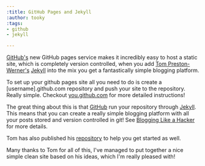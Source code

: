 ```yaml
---
:title: GitHub Pages and Jekyll
:author: tooky
:tags:
- github
- jekyll

---
```

[GitHub's](http://github.com) new GitHub pages service makes it incredibly easy to host a static site, which is completely version controlled, when you add [Tom Preston-Werner's](http://mojombo.github.com) [Jekyll](http://github.com/mojombo/jekyll) into the mix you get a fantastically simple blogging platform.

To set up your github pages site all you need to do is create a [username].github.com repository and push your site to the repository. Really simple. Checkout [you.github.com](http://you.github.com) for more detailed instructions!

The great thing about this is that [GitHub](http://github.com) run your repository through [Jekyll](http://github.com/mojombo/jekyll/tree/master). This means that you can create a really simple blogging platform with all your posts stored and version controlled in git! See [Blogging Like a Hacker](http://mojombo.github.com/2008/11/17/blogging-like-a-hacker.html) for more details.

Tom has also published his [repository](http://github.com/mojombo/tpw/tree/master) to help you get started as well.

Many thanks to Tom for all of this, I've managed to put together a nice simple clean site based on his ideas, which I'm really pleased with!
